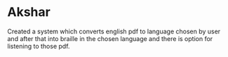 # Akshar
Created a system which converts english pdf to language chosen by user and after that into braille in the chosen language and there is option for listening to those pdf.
